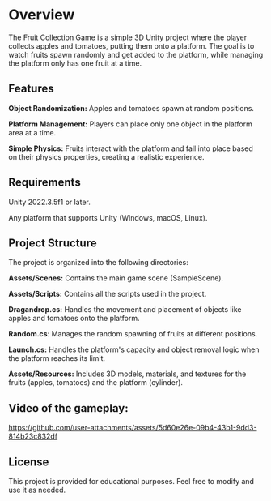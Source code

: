 # Overview
The Fruit Collection Game is a simple 3D Unity project where the player collects apples and tomatoes, putting them onto a platform. The goal is to watch fruits spawn randomly and get added to the platform, while managing the platform only has one fruit at a time.

## Features
**Object Randomization:** Apples and tomatoes spawn at random positions.

**Platform Management:** Players can place only one object in the platform area at a time.

**Simple Physics:** Fruits interact with the platform and fall into place based on their physics properties, creating a realistic experience.

## Requirements
Unity 2022.3.5f1 or later.

Any platform that supports Unity (Windows, macOS, Linux).

## Project Structure

The project is organized into the following directories:

**Assets/Scenes:** Contains the main game scene (SampleScene).

**Assets/Scripts:** Contains all the scripts used in the project.

**Dragandrop.cs:** Handles the movement and placement of objects like apples and tomatoes onto the platform.

**Random.cs**: Manages the random spawning of fruits at different positions.

**Launch.cs:** Handles the platform's capacity and object removal logic when the platform reaches its limit.

**Assets/Resources:** Includes 3D models, materials, and textures for the fruits (apples, tomatoes) and the platform (cylinder).

## Video of the gameplay:



https://github.com/user-attachments/assets/5d60e26e-09b4-43b1-9dd3-814b23c832df






## License
This project is provided for educational purposes. Feel free to modify and use it as needed.


